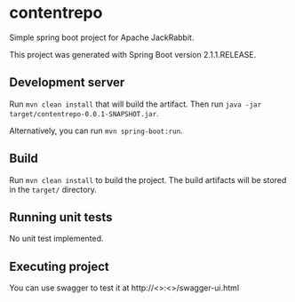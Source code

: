 # contentrepo

Simple spring boot project for Apache JackRabbit.

This project was generated with Spring Boot version 2.1.1.RELEASE.

## Development server

Run `mvn clean install` that will build the artifact. Then run `java -jar target/contentrepo-0.0.1-SNAPSHOT.jar`.

Alternatively, you can run `mvn spring-boot:run`.

## Build

Run `mvn clean install` to build the project. The build artifacts will be stored in the `target/` directory.

## Running unit tests

No unit test implemented.

## Executing project

You can use swagger to test it at http://<<server>>:<<port>>/swagger-ui.html